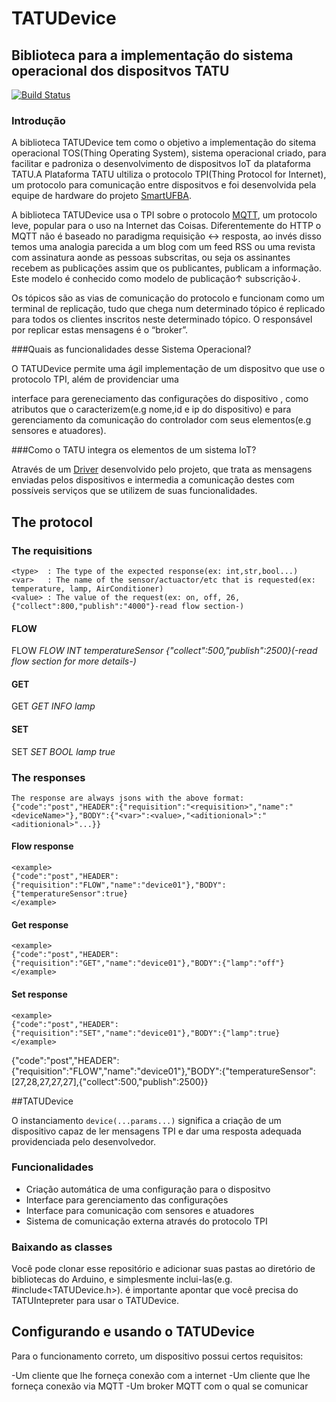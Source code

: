 # TATUDevice
Biblioteca para a implementação do sistema operacional dos dispositvos TATU
--
[![Build Status](https://magnum.travis-ci.com/WiserUFBA/TATUDevice.svg?token=9bNq5p5MKERJTo9DstR2)](https://magnum.travis-ci.com/WiserUFBA/TATUDevice)

### Introdução
A biblioteca TATUDevice tem como o objetivo a implementação do sitema operacional TOS(Thing Operating System), sistema operacional criado, para facilitar e padroniza o desenvolvimento de dispositvos IoT da plataforma TATU.A Plataforma TATU ultiliza o protocolo TPI(Thing Protocol for Internet), um protocolo para comunicação entre dispositvos e foi desenvolvida pela equipe de hardware do projeto [SmartUFBA](http://wiki.dcc.ufba.br/SmartUFBA). 

A biblioteca TATUDevice usa o TPI sobre o protocolo [MQTT](http://mqtt.org/faq), um protocolo leve, popular para o uso na Internet das Coisas. Diferentemente do HTTP o MQTT não é baseado no paradigma requisição ↔ resposta, ao invés disso temos uma analogia parecida a um blog com um feed RSS ou uma revista com assinatura aonde as pessoas subscritas,  ou seja os assinantes recebem as publicações assim que os publicantes, publicam a informação. Este modelo é conhecido como modelo de publicação↑  subscrição↓.

Os tópicos são as vias de comunicação do protocolo e funcionam como um terminal de replicação, tudo que chega num determinado tópico é replicado para todos os clientes inscritos neste determinado tópico. O responsável por replicar estas mensagens é o “broker”.

###Quais as funcionalidades desse Sistema Operacional?

O TATUDevice permite uma ágil implementação de um dispositvo que use o protocolo TPI, além de providenciar uma 

interface para gereneciamento das configurações do dispositivo , como atributos que o caracterizem(e.g nome,id e ip do dispositivo) e para gerenciamento da comunicação do controlador com seus elementos(e.g sensores e atuadores).

###Como o TATU integra os elementos de um sistema IoT?

Através de um [Driver](https://github.com/WiserUFBA/DriverMQTT/blob/master/README.md) desenvolvido pelo projeto, que trata as mensagens enviadas pelos dispositivos e intermedia a comunicação destes com possíveis serviços que se utilizem de suas funcionalidades.

## The protocol

### The requisitions
	<type> 	: The type of the expected response(ex: int,str,bool...)
	<var> 	: The name of the sensor/actuactor/etc that is requested(ex: temperature, lamp, AirConditioner)
	<value>	: The value of the request(ex: on, off, 26, {"collect":800,"publish":"4000"}-read flow section-)
#### FLOW
FLOW <type> <var> <value>
	<example>
	FLOW INT temperatureSensor {"collect":500,"publish":2500}(-read flow section for more details-)
	</example>
#### GET
GET <type> <var>
	<example>
	GET INFO lamp
	</example>
#### SET
SET <type> <var> <value>
	<example>
	SET BOOL lamp true
	</example>
###	The responses
	The response are always jsons with the above format:
	{"code":"post","HEADER":{"requisition":"<requisition>","name":"<deviceName>"},"BODY":{"<var>":<value>,"<aditionional>":"<aditionional>"...}}
#### Flow response
	<example>
	{"code":"post","HEADER":{"requisition":"FLOW","name":"device01"},"BODY":{"temperatureSensor":true}
	</example>
#### Get response
	<example>
	{"code":"post","HEADER":{"requisition":"GET","name":"device01"},"BODY":{"lamp":"off"}
	</example>	
#### Set response
	<example>
	{"code":"post","HEADER":{"requisition":"SET","name":"device01"},"BODY":{"lamp":true}
	</example>

{"code":"post","HEADER":{"requisition":"FLOW","name":"device01"},"BODY":{"temperatureSensor":[27,28,27,27,27],{"collect":500,"publish":2500}}



##TATUDevice

O instanciamento `device(...params...)` significa a criação de um dispositivo capaz de ler mensagens TPI e dar uma resposta adequada providenciada pelo desenvolvedor.

### Funcionalidades

- Criação automática de uma configuração para o dispositvo 
- Interface para gerenciamento das configurações
- Interface para comunicação com sensores e atuadores
- Sistema de comunicação externa através do protocolo TPI

### Baixando as classes

Você pode clonar esse repositório e adicionar suas pastas ao diretório de bibliotecas do Arduino, e simplesmente inclui-las(e.g. #include<TATUDevice.h>). é importante apontar que você precisa do TATUIntepreter para usar o TATUDevice.

## Configurando e usando o TATUDevice

Para o funcionamento correto, um dispositivo possui certos requisitos:

-Um cliente que lhe forneça conexão com a internet
-Um cliente que lhe forneça conexão via MQTT
-Um broker MQTT com o qual se comunicar
